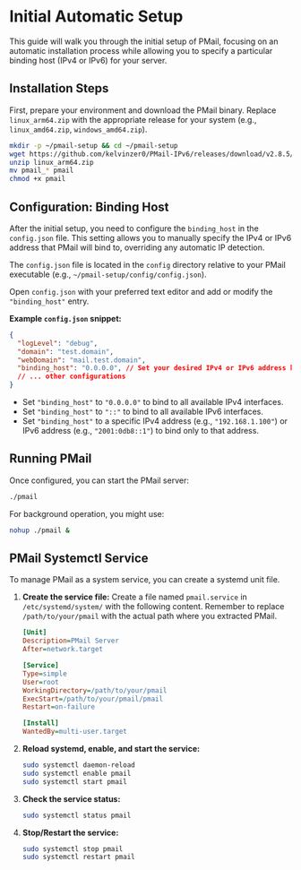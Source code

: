# Initial Automatic Setup

This guide will walk you through the initial setup of PMail, focusing on an automatic installation process while allowing you to specify a particular binding host (IPv4 or IPv6) for your server.

## Installation Steps

First, prepare your environment and download the PMail binary. Replace `linux_arm64.zip` with the appropriate release for your system (e.g., `linux_amd64.zip`, `windows_amd64.zip`).

```bash
mkdir -p ~/pmail-setup && cd ~/pmail-setup
wget https://github.com/kelvinzer0/PMail-IPv6/releases/download/v2.8.5/linux_arm64.zip
unzip linux_arm64.zip
mv pmail_* pmail
chmod +x pmail
```

## Configuration: Binding Host

After the initial setup, you need to configure the `binding_host` in the `config.json` file. This setting allows you to manually specify the IPv4 or IPv6 address that PMail will bind to, overriding any automatic IP detection.

The `config.json` file is located in the `config` directory relative to your PMail executable (e.g., `~/pmail-setup/config/config.json`).

Open `config.json` with your preferred text editor and add or modify the `"binding_host"` entry.

**Example `config.json` snippet:**

```json
{
  "logLevel": "debug",
  "domain": "test.domain",
  "webDomain": "mail.test.domain",
  "binding_host": "0.0.0.0", // Set your desired IPv4 or IPv6 address here
  // ... other configurations
}
```

-   Set `"binding_host"` to `"0.0.0.0"` to bind to all available IPv4 interfaces.
-   Set `"binding_host"` to `"::"` to bind to all available IPv6 interfaces.
-   Set `"binding_host"` to a specific IPv4 address (e.g., `"192.168.1.100"`) or IPv6 address (e.g., `"2001:0db8::1"`) to bind only to that address.

## Running PMail

Once configured, you can start the PMail server:

```bash
./pmail
```

For background operation, you might use:

```bash
nohup ./pmail &
```

## PMail Systemctl Service

To manage PMail as a system service, you can create a systemd unit file.

1.  **Create the service file:**
    Create a file named `pmail.service` in `/etc/systemd/system/` with the following content.
    Remember to replace `/path/to/your/pmail` with the actual path where you extracted PMail.

    ```ini
    [Unit]
    Description=PMail Server
    After=network.target

    [Service]
    Type=simple
    User=root
    WorkingDirectory=/path/to/your/pmail
    ExecStart=/path/to/your/pmail/pmail
    Restart=on-failure

    [Install]
    WantedBy=multi-user.target
    ```

2.  **Reload systemd, enable, and start the service:**

    ```bash
    sudo systemctl daemon-reload
    sudo systemctl enable pmail
    sudo systemctl start pmail
    ```

3.  **Check the service status:**

    ```bash
    sudo systemctl status pmail
    ```

4.  **Stop/Restart the service:**

    ```bash
    sudo systemctl stop pmail
    sudo systemctl restart pmail
    ```
